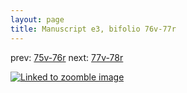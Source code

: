 ```yaml
---
layout: page
title: Manuscript e3, bifolio 76v-77r
---
```


prev: [75v-76r](../75v-76r/) next: [77v-78r](../77v-78r/)



[![Linked to zoomble image](http://www.homermultitext.org/iipsrv?IIIF=/project/homer/pyramidal/deepzoom/hmt/e3bifolio/v1/vb_76v_77r.tif/full/2000,/0/default.jpg)](http://www.homermultitext.org/ict2/?urn=urn:cite2:hmt:e3bifolio.v1:vb_76v_77r)

